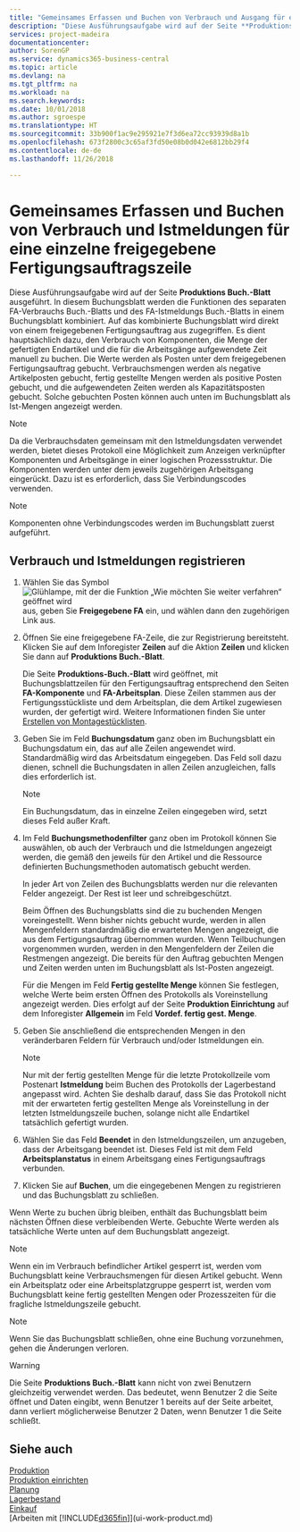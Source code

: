 ```yaml
---
title: "Gemeinsames Erfassen und Buchen von Verbrauch und Ausgang für eine einzelne freigegebene Fertigungsauftragszeile | Microsoft Docs"
description: "Diese Ausführungsaufgabe wird auf der Seite **Produktions Buch.-Blatt** ausgeführt. In diesem Buchungsblatt werden die Funktionen des separaten FA-Verbrauchs Buch.-Blatts und des FA-Istmeldungs Buch.-Blatts in einem Buchungsblatt kombiniert. Auf das kombinierte Buchungsblatt wird direkt von einem freigegebenen Fertigungsauftrag aus zugegriffen. Es dient hauptsächlich dazu, den Verbrauch von Komponenten, die Menge der gefertigten Endartikel und die für die Arbeitsgänge aufgewendete Zeit manuell zu buchen."
services: project-madeira
documentationcenter: 
author: SorenGP
ms.service: dynamics365-business-central
ms.topic: article
ms.devlang: na
ms.tgt_pltfrm: na
ms.workload: na
ms.search.keywords: 
ms.date: 10/01/2018
ms.author: sgroespe
ms.translationtype: HT
ms.sourcegitcommit: 33b900f1ac9e295921e7f3d6ea72cc93939d8a1b
ms.openlocfilehash: 673f2800c3c65af3fd50e08b0d042e6812bb29f4
ms.contentlocale: de-de
ms.lasthandoff: 11/26/2018

---
```

# <a name="register-consumption-and-output-for-one-released-production-order-line"></a>Gemeinsames Erfassen und Buchen von Verbrauch und Istmeldungen für eine einzelne freigegebene Fertigungsauftragszeile
Diese Ausführungsaufgabe wird auf der Seite **Produktions Buch.-Blatt** ausgeführt. In diesem Buchungsblatt werden die Funktionen des separaten FA-Verbrauchs Buch.-Blatts und des FA-Istmeldungs Buch.-Blatts in einem Buchungsblatt kombiniert. Auf das kombinierte Buchungsblatt wird direkt von einem freigegebenen Fertigungsauftrag aus zugegriffen. Es dient hauptsächlich dazu, den Verbrauch von Komponenten, die Menge der gefertigten Endartikel und die für die Arbeitsgänge aufgewendete Zeit manuell zu buchen. Die Werte werden als Posten unter dem freigegebenen Fertigungsauftrag gebucht. Verbrauchsmengen werden als negative Artikelposten gebucht, fertig gestellte Mengen werden als positive Posten gebucht, und die aufgewendeten Zeiten werden als Kapazitätsposten gebucht. Solche gebuchten Posten können auch unten im Buchungsblatt als Ist-Mengen angezeigt werden.  

> [!NOTE]  
>  Da die Verbrauchsdaten gemeinsam mit den Istmeldungsdaten verwendet werden, bietet dieses Protokoll eine Möglichkeit zum Anzeigen verknüpfter Komponenten und Arbeitsgänge in einer logischen Prozessstruktur. Die Komponenten werden unter dem jeweils zugehörigen Arbeitsgang eingerückt. Dazu ist es erforderlich, dass Sie Verbindungscodes verwenden.  

> [!NOTE]  
>  Komponenten ohne Verbindungscodes werden im Buchungsblatt zuerst aufgeführt.  

## <a name="to-register-consumption-and-output"></a>Verbrauch und Istmeldungen registrieren  
1.  Wählen Sie das Symbol ![Glühlampe, mit der die Funktion „Wie möchten Sie weiter verfahren“ geöffnet wird](media/ui-search/search_small.png "Wie möchten Sie weiter verfahren?") aus, geben Sie **Freigegebene FA** ein, und wählen dann den zugehörigen Link aus.  
2.  Öffnen Sie eine freigegebene FA-Zeile, die zur Registrierung bereitsteht. Klicken Sie auf dem Inforegister  **Zeilen** auf die Aktion **Zeilen** und klicken Sie dann auf **Produktions Buch.-Blatt**.  

    Die Seite **Produktions-Buch.-Blatt** wird geöffnet, mit Buchungsblattzeilen für den Fertigungsauftrag entsprechend den Seiten **FA-Komponente** und **FA-Arbeitsplan**. Diese Zeilen stammen aus der Fertigungsstückliste und dem Arbeitsplan, die dem Artikel zugewiesen wurden, der gefertigt wird. Weitere Informationen finden Sie unter [Erstellen von Montagestücklisten](production-how-to-create-routings.md).  

3.  Geben Sie im Feld **Buchungsdatum** ganz oben im Buchungsblatt ein Buchungsdatum ein, das auf alle Zeilen angewendet wird. Standardmäßig wird das Arbeitsdatum eingegeben. Das Feld soll dazu dienen, schnell die Buchungsdaten in allen Zeilen anzugleichen, falls dies erforderlich ist.  

    > [!NOTE]  
    >  Ein Buchungsdatum, das in einzelne Zeilen eingegeben wird, setzt dieses Feld außer Kraft.  

4.  Im Feld **Buchungsmethodenfilter** ganz oben im Protokoll können Sie auswählen, ob auch der Verbrauch und die Istmeldungen angezeigt werden, die gemäß den jeweils für den Artikel und die Ressource definierten Buchungsmethoden automatisch gebucht werden.  

    In jeder Art von Zeilen des Buchungsblatts werden nur die relevanten Felder angezeigt. Der Rest ist leer und schreibgeschützt.  

    Beim Öffnen des Buchungsblatts sind die zu buchenden Mengen voreingestellt. Wenn bisher nichts gebucht wurde, werden in allen Mengenfeldern standardmäßig die erwarteten Mengen angezeigt, die aus dem Fertigungsauftrag übernommen wurden. Wenn Teilbuchungen vorgenommen wurden, werden in den Mengenfeldern der Zeilen die Restmengen angezeigt. Die bereits für den Auftrag gebuchten Mengen und Zeiten werden unten im Buchungsblatt als Ist-Posten angezeigt.  

    Für die Mengen im Feld **Fertig gestellte Menge** können Sie festlegen, welche Werte beim ersten Öffnen des Protokolls als Voreinstellung angezeigt werden. Dies erfolgt auf der Seite **Produktion Einrichtung** auf dem Inforegister **Allgemein** im Feld **Vordef. fertig gest. Menge**.

5.  Geben Sie anschließend die entsprechenden Mengen in den veränderbaren Feldern für Verbrauch und/oder Istmeldungen ein.  

    > [!NOTE]  
    >  Nur mit der fertig gestellten Menge für die letzte Protokollzeile vom Postenart **Istmeldung** beim Buchen des Protokolls der Lagerbestand angepasst wird. Achten Sie deshalb darauf, dass Sie das Protokoll nicht mit der erwarteten fertig gestellten Menge als Voreinstellung in der letzten Istmeldungszeile buchen, solange nicht alle Endartikel tatsächlich gefertigt wurden.  

6.  Wählen Sie das Feld **Beendet** in den Istmeldungszeilen, um anzugeben, dass der Arbeitsgang beendet ist. Dieses Feld ist mit dem Feld **Arbeitsplanstatus** in einem Arbeitsgang eines Fertigungsauftrags verbunden.  
7.  Klicken Sie auf **Buchen**, um die eingegebenen Mengen zu registrieren und das Buchungsblatt zu schließen.  

Wenn Werte zu buchen übrig bleiben, enthält das Buchungsblatt beim nächsten Öffnen diese verbleibenden Werte. Gebuchte Werte werden als tatsächliche Werte unten auf dem Buchungsblatt angezeigt.  

> [!NOTE]  
>   Wenn ein im Verbrauch befindlicher Artikel gesperrt ist, werden vom Buchungsblatt keine Verbrauchsmengen für diesen Artikel gebucht. Wenn ein Arbeitsplatz oder eine Arbeitsplatzgruppe gesperrt ist, werden vom Buchungsblatt keine fertig gestellten Mengen oder Prozesszeiten für die fragliche Istmeldungszeile gebucht.  

> [!NOTE]  
>  Wenn Sie das Buchungsblatt schließen, ohne eine Buchung vorzunehmen, gehen die Änderungen verloren.  

> [!WARNING]  
>  Die Seite **Produktions Buch.-Blatt** kann nicht von zwei Benutzern gleichzeitig verwendet werden. Das bedeutet, wenn Benutzer 2 die Seite öffnet und Daten eingibt, wenn Benutzer 1 bereits auf der Seite arbeitet, dann verliert möglicherweise Benutzer 2 Daten, wenn Benutzer 1 die Seite schließt.  

## <a name="see-also"></a>Siehe auch  
[Produktion](production-manage-manufacturing.md)    
[Produktion einrichten](production-configure-production-processes.md)  
[Planung](production-planning.md)      
[Lagerbestand](inventory-manage-inventory.md)  
[Einkauf](purchasing-manage-purchasing.md)  
[Arbeiten mit [!INCLUDE[d365fin](includes/d365fin_md.md)]](ui-work-product.md)

